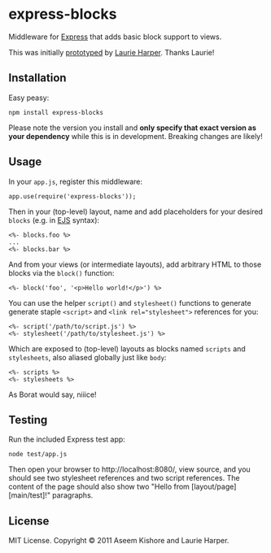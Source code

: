 express-blocks
==============

Middleware for [Express](http://expressjs.com/) that adds basic block support
to views.

This was initially [prototyped](https://gist.github.com/903142) by
[Laurie Harper](https://github.com/laurie71). Thanks Laurie!

Installation
------------

Easy peasy:

    npm install express-blocks

Please note the version you install and **only specify that exact version as
your dependency** while this is in development. Breaking changes are likely!

Usage
-----

In your `app.js`, register this middleware:

    app.use(require('express-blocks'));

Then in your (top-level) layout, name and add placeholders for your desired
`blocks` (e.g. in [EJS](https://github.com/visionmedia/ejs) syntax):

    <%- blocks.foo %>
    ...
    <%- blocks.bar %>

And from your views (or intermediate layouts), add arbitrary HTML to those
blocks via the `block()` function:

    <%- block('foo', '<p>Hello world!</p>') %>

You can use the helper `script()` and `stylesheet()` functions to generate
generate staple `<script>` and `<link rel="stylesheet">` references for you:

    <%- script('/path/to/script.js') %>
    <%- stylesheet('/path/to/stylesheet.js') %>

Which are exposed to (top-level) layouts as blocks named `scripts` and
`stylesheets`, also aliased globally just like `body`:

    <%- scripts %>
    <%- stylesheets %>

As Borat would say, niiice!

Testing
-------

Run the included Express test app:

    node test/app.js

Then open your browser to http://localhost:8080/, view source, and you should
see two stylesheet references and two script references. The content of the
page should also show two "Hello from [layout/page] [main/test]!" paragraphs.

License
-------

MIT License. Copyright &copy; 2011 Aseem Kishore and Laurie Harper.